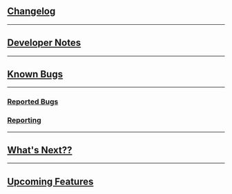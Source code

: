 ## [Changelog](https://github.com/shadow-spybeje/LadyShadow/blob/master/docs/Change_Log.md)
----------
## [Developer Notes](https://github.com/shadow-spybeje/LadyShadow/blob/master/docs/Dev_Notes.md)
----------
## [Known Bugs](https://github.com/shadow-spybeje/LadyShadow/blob/master/docs/Bugs.md)
----------
### [Reported Bugs](https://github.com/orgs/shadow-spybeje/projects/1)

### [Reporting](https://github.com/shadow-spybeje/LadyShadow/issues/new)
----------
## [What's Next??](https://github.com/shadow-spybeje/LadyShadow/blob/master/docs/Whats_Next.md)
----------
## [Upcoming Features](https://github.com/shadow-spybeje/LadyShadow/blob/master/docs/Whats_Planned.md)
